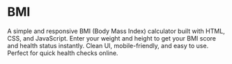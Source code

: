 # BMI
A simple and responsive BMI (Body Mass Index) calculator built with HTML, CSS, and JavaScript. Enter your weight and height to get your BMI score and health status instantly. Clean UI, mobile-friendly, and easy to use. Perfect for quick health checks online.
